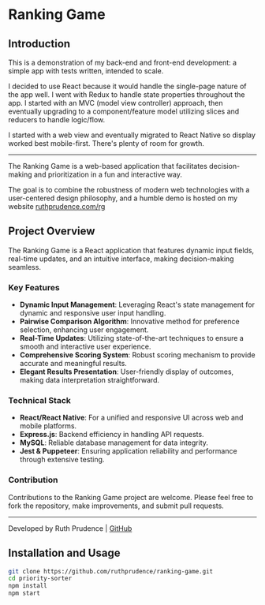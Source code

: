 # Ranking Game

## Introduction

This is a demonstration of my back-end and front-end development: a simple app with tests written, intended to scale.

I decided to use React because it would handle the single-page nature of the app well. I went with Redux to handle state properties throughout the app. I started with an MVC (model view controller) approach, then eventually upgrading to a component/feature model utilizing slices and reducers to handle logic/flow.

I started with a web view and eventually migrated to React Native so display worked best mobile-first. There's plenty of room for growth.

---

The Ranking Game is a web-based application that facilitates decision-making and prioritization in a fun and interactive way. 

The goal is to combine the robustness of modern web technologies with a user-centered design philosophy, and a humble demo is hosted on my website [ruthprudence.com/rg](https://ruthprudence.com/rg/)

## Project Overview

The Ranking Game is a React application that features dynamic input fields, real-time updates, and an intuitive interface, making decision-making seamless.

### Key Features

- **Dynamic Input Management**: Leveraging React's state management for dynamic and responsive user input handling.
- **Pairwise Comparison Algorithm**: Innovative method for preference selection, enhancing user engagement.
- **Real-Time Updates**: Utilizing state-of-the-art techniques to ensure a smooth and interactive user experience.
- **Comprehensive Scoring System**: Robust scoring mechanism to provide accurate and meaningful results.
- **Elegant Results Presentation**: User-friendly display of outcomes, making data interpretation straightforward.

### Technical Stack

- **React/React Native**: For a unified and responsive UI across web and mobile platforms.
- **Express.js**: Backend efficiency in handling API requests.
- **MySQL**: Reliable database management for data integrity.
- **Jest & Puppeteer**: Ensuring application reliability and performance through extensive testing.

### Contribution

Contributions to the Ranking Game project are welcome. Please feel free to fork the repository, make improvements, and submit pull requests.

---

Developed by Ruth Prudence | [GitHub](https://github.com/ruthprudence/ranking-game)

## Installation and Usage

```bash
git clone https://github.com/ruthprudence/ranking-game.git
cd priority-sorter
npm install
npm start

